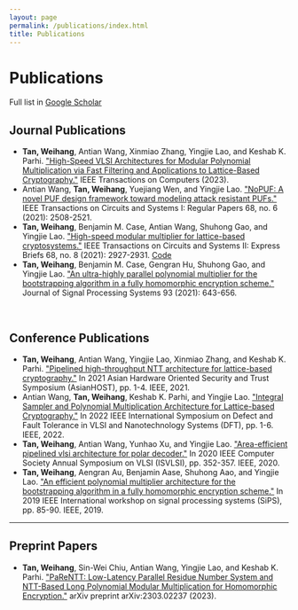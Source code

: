 ```yaml
---
layout: page
permalink: /publications/index.html
title: Publications
---
```


# Publications

Full list in [Google Scholar](https://scholar.google.com/citations?user=RDg-ujcAAAAJ&hl=en)

## Journal Publications

- **Tan, Weihang**, Antian Wang, Xinmiao Zhang, Yingjie Lao, and Keshab K. Parhi. ["High-Speed VLSI Architectures for Modular Polynomial Multiplication via Fast Filtering and Applications to Lattice-Based Cryptography."](https://ieeexplore.ieee.org/abstract/document/10058585?casa_token=A3NzMumuw1QAAAAA:whw-FNaA7fX7FTB6LmGwoCPgbECNmr9b-Cd5lK1rn0vo1t56x46_9r0Mxm5_a5VqiIvcUg) IEEE Transactions on Computers (2023).
- Antian Wang, **Tan, Weihang**, Yuejiang Wen, and Yingjie Lao. ["NoPUF: A novel PUF design framework toward modeling attack resistant PUFs."](https://ieeexplore.ieee.org/abstract/document/9386262?casa_token=pY97NQS2NQgAAAAA:cZ1T6CisqEcherRFbLi8H3YM0bcHviVbUWY1d6Bp_lqHyeBugvpeuzMS9M4stYUA50jfdw) IEEE Transactions on Circuits and Systems I: Regular Papers 68, no. 6 (2021): 2508-2521.
- **Tan, Weihang**, Benjamin M. Case, Antian Wang, Shuhong Gao, and Yingjie Lao. ["High-speed modular multiplier for lattice-based cryptosystems."](https://ieeexplore.ieee.org/abstract/document/9372338?casa_token=ol78pOobJB4AAAAA:OyjLRVsIfNuO8Jg3-9aTo-CWq6Yzmxcn3tfkkDbpLrfR6teaAxv4kxuIYeCmDcZoHv3u3Q) IEEE Transactions on Circuits and Systems II: Express Briefs 68, no. 8 (2021): 2927-2931. [Code](https://github.com/weihangtan/Modular-multiplier)
- **Tan, Weihang**, Benjamin M. Case, Gengran Hu, Shuhong Gao, and Yingjie Lao. ["An ultra-highly parallel polynomial multiplier for the bootstrapping algorithm in a fully homomorphic encryption scheme."](https://link.springer.com/article/10.1007/s11265-020-01608-0) Journal of Signal Processing Systems 93 (2021): 643-656.

<br>

## Conference Publications

- **Tan, Weihang**, Antian Wang, Yingjie Lao, Xinmiao Zhang, and Keshab K. Parhi. ["Pipelined high-throughput NTT architecture for lattice-based cryptography."](https://ieeexplore.ieee.org/abstract/document/9699608) In 2021 Asian Hardware Oriented Security and Trust Symposium (AsianHOST), pp. 1-4. IEEE, 2021.
- Antian Wang, **Tan, Weihang**, Keshab K. Parhi, and Yingjie Lao. ["Integral Sampler and Polynomial Multiplication Architecture for Lattice-based Cryptography."](https://ieeexplore.ieee.org/abstract/document/9962361) In 2022 IEEE International Symposium on Defect and Fault Tolerance in VLSI and Nanotechnology Systems (DFT), pp. 1-6. IEEE, 2022.
- **Tan, Weihang**, Antian Wang, Yunhao Xu, and Yingjie Lao. ["Area-efficient pipelined vlsi architecture for polar decoder."](https://ieeexplore.ieee.org/abstract/document/9154910?casa_token=RRG4D84X9gYAAAAA:f5RW9vBv0TEly2PPZRIeuz8em0lIbT9eVg9vZQb0xen19YhH8v1sY-pNBQZBBS1x8F068g) In 2020 IEEE Computer Society Annual Symposium on VLSI (ISVLSI), pp. 352-357. IEEE, 2020.
- **Tan, Weihang**, Aengran Au, Benjamin Aase, Shuhong Aao, and Yingjie Lao. ["An efficient polynomial multiplier architecture for the bootstrapping algorithm in a fully homomorphic encryption scheme."](https://ieeexplore.ieee.org/abstract/document/9020592?casa_token=nsvG3vHQwjkAAAAA:sU8Pi5H4F41HKl5wK4M4WxTRwGY8Igdslhns5bJiHOv8Za5PTuO1PWb5infO6T5GhMRMbw) In 2019 IEEE International workshop on signal processing systems (SiPS), pp. 85-90. IEEE, 2019.
---

## Preprint Papers

- **Tan, Weihang**, Sin-Wei Chiu, Antian Wang, Yingjie Lao, and Keshab K. Parhi. ["PaReNTT: Low-Latency Parallel Residue Number System and NTT-Based Long Polynomial Modular Multiplication for Homomorphic Encryption."](https://arxiv.org/abs/2303.02237) arXiv preprint arXiv:2303.02237 (2023).





